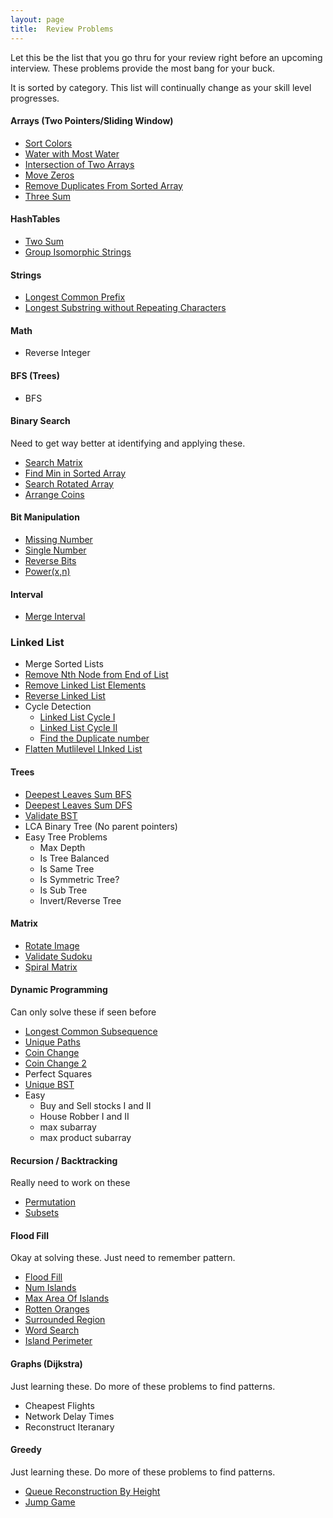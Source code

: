 ```yaml
---
layout: page
title:  Review Problems
---
```


Let this be the list that you go thru for your review right before an upcoming interview. These problems provide the most bang for your buck.

It is sorted by category. This list will continually change as your skill level progresses.

#### Arrays (Two Pointers/Sliding Window)

- [Sort Colors](/problems/sortColors)
- [Water with Most Water](/problems/waterWithMostWater)
- [Intersection of Two Arrays](/problems/intersectionOfTwoArrays2)
- [Move Zeros](/problems/moveZeros)
- [Remove Duplicates From Sorted Array](/problems/removeDupsFromSortedArray)
- [Three Sum](/problems/threeSum)

#### HashTables

- [Two Sum](/problems/twoSum)
- [Group Isomorphic Strings](/problems/groupIsomorphicStrings)

#### Strings

- [Longest Common Prefix](/problems/longestCommonPrefix)
- [Longest Substring without Repeating Characters](/problems/longestSubstringWithoutRepeatingChars)

#### Math

- Reverse Integer



#### BFS (Trees)

- BFS

#### Binary Search

Need to get way better at identifying and applying these.

- [Search Matrix](/problems/matrixSearch)
- [Find Min in Sorted Array](/problems/findMinInSortedArray)
- [Search Rotated Array](/problems/searchRotatedArray)
- [Arrange Coins](/problems/arrangeCoins)

#### Bit Manipulation

- [Missing Number](/problems/missingNumber)
- [Single Number](/problems/singleNumber)
- [Reverse Bits](/problems/reverseBits)
- [Power(x,n)](/problems/powx-n)

#### Interval

- [Merge Interval](/problems/mergeIntervals)

### Linked List
- Merge Sorted Lists
- [Remove Nth Node from End of List](/problems/removeNthNodeFromEndOfList)
- [Remove Linked List Elements](/problems/removeLinkedListElements)
- [Reverse Linked List](/problems/reverseLLiterative)
- Cycle Detection
    - [Linked List Cycle I](/problems/llcycle)
    - [Linked List Cycle II](/problems/llcycle2)
    - [Find the Duplicate number](/problems/findTheDuplicateNumber)
- [Flatten Mutlilevel LInked List](/problems/flattenMultilevelDoublyLinkedList)


#### Trees

- [Deepest Leaves Sum BFS](/problems/deepestLeavesSumBFS)
- [Deepest Leaves Sum DFS](/problems/deepestLeavesSumDFS)
- [Validate BST](/problems/validateBST)
- LCA Binary Tree (No parent pointers)
- Easy Tree Problems
    - Max Depth
    - Is Tree Balanced
    - Is Same Tree
    - Is Symmetric Tree?
    - Is Sub Tree
    - Invert/Reverse Tree



#### Matrix

- [Rotate Image](/problems/rotateImage)
- [Validate Sudoku](/problems/validateSudoku)
- [Spiral Matrix](/problems/spiralMatrix)


#### Dynamic Programming

Can only solve these if seen before

- [Longest Common Subsequence](/problems/longestCommonSubsequence)
- [Unique Paths](/problems/uniquePaths)
- [Coin Change](/problems/coinChange)
- [Coin Change 2](/problems/coinChange2)
- Perfect Squares
- [Unique BST](/problems/uniqueBST)
- Easy
    - Buy and Sell stocks I and II
    - House Robber I and II
    - max subarray
    - max product subarray

#### Recursion / Backtracking

Really need to work on these

- [Permutation](/problems/permutations)
- [Subsets](/problems/subsets)


#### Flood Fill

Okay at solving these. Just need to remember pattern.

- [Flood Fill](/problems/floodfill)
- [Num Islands](/problems/numIslands)
- [Max Area Of Islands](/problems/maxAreaOfIsland)
- [Rotten Oranges](/problems/rottenOranges)
- [Surrounded Region](/problems/surroundedRegion)
- [Word Search](/problems/wordSearch)
- [Island Perimeter](/problems/islandPerimeter)


#### Graphs (Dijkstra)

Just learning these. Do more of these problems to find patterns.

- Cheapest Flights
- Network Delay Times
- Reconstruct Iteranary

#### Greedy

Just learning these. Do more of these problems to find patterns.

- [Queue Reconstruction By Height](/problems/queueReconstructionByHeight)
- [Jump Game](/problems/jumpGame)